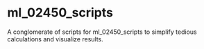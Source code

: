 # ml_02450_scripts
A conglomerate of scripts for ml_02450_scripts to simplify tedious calculations and visualize results.
